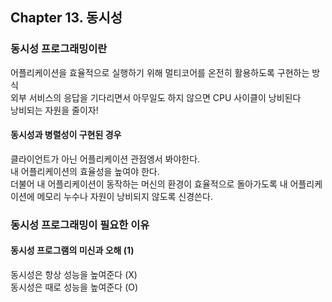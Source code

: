 ## Chapter 13. 동시성

### 동시성 프로그래밍이란
어플리케이션을 효율적으로 실행하기 위해 멀티코어를 온전히 활용하도록 구현하는 방식  
외부 서비스의 응답을 기다리면서 아무일도 하지 않으면 CPU 사이클이 낭비된다  
낭비되는 자원을 줄이자!  

#### 동시성과 병렬성이 구현된 경우
클라이언트가 아닌 어플리케이션 관점엥서 봐야한다.  
내 어플리케이션의 효율성을 높여야 한다.  
더불어 내 어플리케이션이 동작하는 머신의 환경이 효율적으로 돌아가도록 내 어플리케이션에 메모리 누수나 자원이 낭비되지 않도록 신경쓴다.

### 동시성 프로그래밍이 필요한 이유

#### 동시성 프로그램의 미신과 오해 (1)
동시성은 항상 성능을 높여준다 (X)  
동시성은 때로 성능을 높여준다 (O)

